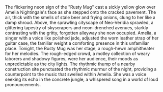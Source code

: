 The flickering neon sign of the "Rusty Mug" cast a sickly yellow glow over Amelia Nightingale's face as she stepped onto the cracked pavement.  The air, thick with the smells of stale beer and frying onions, clung to her like a damp shroud.  Above, the sprawling cityscape of Neo-Veridia sprawled, a glittering tapestry of skyscrapers and neon-drenched avenues, starkly contrasting with the gritty, forgotten alleyway she now occupied.  Amelia, a singer with a voice like polished jade, adjusted the worn leather strap of her guitar case, the familiar weight a comforting presence in this unfamiliar place. Tonight, the Rusty Mug was her stage, a rough-hewn amphitheater for her melodies.  The rough-edged crowd, a motley collection of weary laborers and shadowy figures, were her audience, their moods as unpredictable as the city lights.  The rhythmic thump of a nearby construction site punctuated the rhythmic murmur of the night, providing a counterpoint to the music that swelled within Amelia.  She was a voice seeking its echo in the concrete jungle, a whispered song in a world of loud pronouncements.
